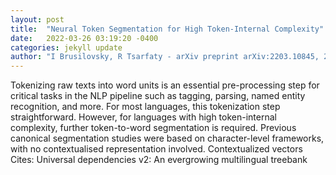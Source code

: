 ```yaml
---
layout: post
title:  "Neural Token Segmentation for High Token-Internal Complexity"
date:   2022-03-26 03:19:20 -0400
categories: jekyll update
author: "I Brusilovsky, R Tsarfaty - arXiv preprint arXiv:2203.10845, 2022"
---
```

Tokenizing raw texts into word units is an essential pre-processing step for critical tasks in the NLP pipeline such as tagging, parsing, named entity recognition, and more. For most languages, this tokenization step straightforward. However, for languages with high token-internal complexity, further token-to-word segmentation is required. Previous canonical segmentation studies were based on character-level frameworks, with no contextualised representation involved. Contextualized vectors Cites: Universal dependencies v2: An evergrowing multilingual treebank